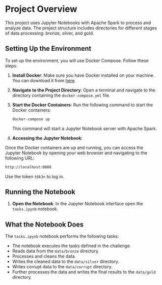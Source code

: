 # Project Overview

This project uses Jupyter Notebooks with Apache Spark to process and analyze data. The project structure includes directories for different stages of data processing: bronze, silver, and gold.

## Setting Up the Environment

To set up the environment, you will use Docker Compose. Follow these steps:

1. **Install Docker**: Make sure you have Docker installed on your machine. You can download it from [here](https://www.docker.com/products/docker-desktop).

2. **Navigate to the Project Directory**: Open a terminal and navigate to the directory containing the `docker-compose.yml` file.

3. **Start the Docker Containers**: Run the following command to start the Docker containers:

    ```sh
    docker-compose up
    ```

    This command will start a Jupyter Notebook server with Apache Spark.

4. **Accessing the Jupyter Notebook**: 

Once the Docker containers are up and running, you can access the Jupyter Notebook by opening your web browser and navigating to the following URL:
 ```sh
 http://localhost:8888
 ```

Use the token `t0k3n` to log in.

## Running the Notebook

1. **Open the Notebook**: In the Jupyter Notebook interface open the `tasks.ipynb` notebook.

## What the Notebook Does

The `tasks.ipynb` notebook performs the following tasks:

- The notebook executes the tasks defined in the challenge.
- Reads data from the `data/bronze` directory.
- Processes and cleans the data. 
- Writes the cleaned data to the `data/silver` directory.
- Writes corrupt data to the `data/corrupt` directory.
- Further processes the data and writes the final results to the `data/gold` directory.
